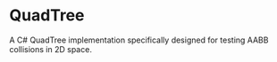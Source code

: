 # QuadTree
A C# QuadTree implementation specifically designed for testing AABB collisions in 2D space.
